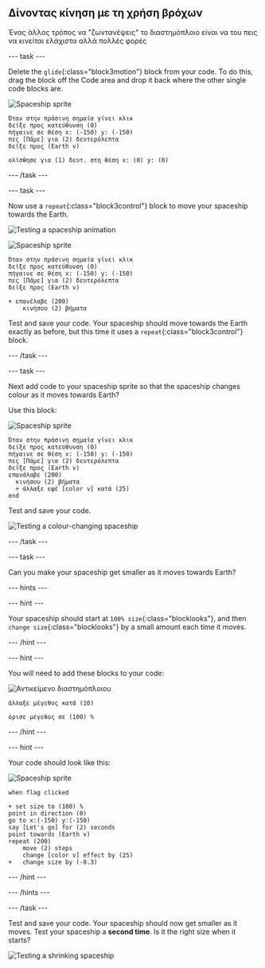 ## Δίνοντας κίνηση με τη χρήση βρόχων

Ένας άλλος τρόπος να "ζωντανέψεις" το διαστημόπλοιο είναι να του πεις να κινείται ελάχιστα αλλά πολλές φορές

\--- task \---

Delete the `glide`{:class="block3motion"} block from your code. To do this, drag the block off the Code area and drop it back where the other single code blocks are.

![Spaceship sprite](images/sprite-spaceship.png)

```blocks3
Όταν στην πράσινη σημαία γίνει κλικ
δείξε προς κατεύθυνση (0)
πήγαινε σε θέση x: (-150) y: (-150)
πες [Πάμε] για (2) δευτερόλεπτα
δείξε προς (Earth v)

ολίσθησε για (1) δευτ. στη θέση x: (0) y: (0)
```

\--- /task \---

\--- task \---

Now use a `repeat`{:class="block3control"} block to move your spaceship towards the Earth.

![Testing a spaceship animation](images/space-animate-stage.png)

![Spaceship sprite](images/sprite-spaceship.png)

```blocks3
Όταν στην πράσινη σημαία γίνει κλικ
δείξε προς κατεύθυνση (0)
πήγαινε σε θέση x: (-150) y: (-150)
πες [Πάμε] για (2) δευτερόλεπτα
δείξε προς (Earth v)

+ επανέλαβε (200)
    κινήσου (2) βήματα
```

Test and save your code. Your spaceship should move towards the Earth exactly as before, but this time it uses a `repeat`{:class="block3control"} block.

\--- /task \---

\--- task \---

Next add code to your spaceship sprite so that the spaceship changes colour as it moves towards Earth?

Use this block:

![Spaceship sprite](images/sprite-spaceship.png)

```blocks3
Όταν στην πράσινη σημαία γίνει κλικ
δείξε προς κατεύθυνση (0)
πήγαινε σε θέση x: (-150) y: (-150)
πες [Πάμε] για (2) δευτερόλεπτα
δείξε προς (Earth v)
επανάλαβε (200) 
  κινήσου (2) βήματα
  + άλλαξε εφέ [color v] κατά (25)
end
```

Test and save your code.

![Testing a colour-changing spaceship](images/space-colour-test.png)

\--- /task \---

\--- task \---

Can you make your spaceship get smaller as it moves towards Earth?

\--- hints \---

\--- hint \---

Your spaceship should start at `100% size`{:class="blocklooks"}, and then `change size`{:class="blocklooks"} by a small amount each time it moves.

\--- /hint \---

\--- hint \---

You will need to add these blocks to your code:

![Αντικείμενο διαστημόπλοιου](images/sprite-spaceship.png)

```blocks3
άλλαξε μέγεθος κατά (10)

όρισε μέγεθος σε (100) %
```

\--- /hint \---

\--- hint \---

Your code should look like this:

![Spaceship sprite](images/sprite-spaceship.png)

```blocks3
when flag clicked

+ set size to (100) %
point in direction (0)
go to x:(-150) y:(-150)
say [Let's go] for (2) seconds
point towards (Earth v)
repeat (200)
    move (2) steps
    change [color v] effect by (25)
+   change size by (-0.3)
```

\--- /hint \---

\--- /hints \---

\--- /task \---

Test and save your code. Your spaceship should now get smaller as it moves. Test your spaceship a **second time**. Is it the right size when it starts?

![Testing a shrinking spaceship](images/space-size-test.png)
